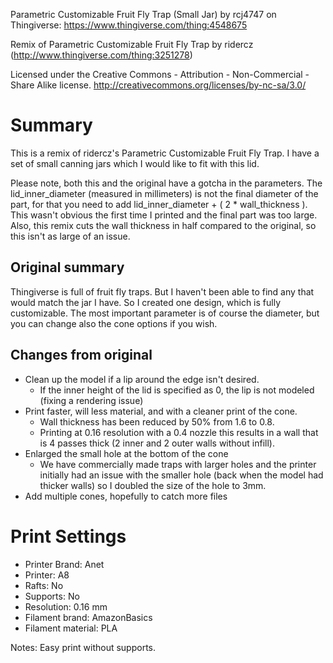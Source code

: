 Parametric Customizable Fruit Fly Trap (Small Jar) by rcj4747 on Thingiverse: https://www.thingiverse.com/thing:4548675

  Remix of Parametric Customizable Fruit Fly Trap by ridercz (http://www.thingiverse.com/thing:3251278)

Licensed under the Creative Commons - Attribution - Non-Commercial - Share Alike license.
http://creativecommons.org/licenses/by-nc-sa/3.0/

# Summary

This is a remix of ridercz's Parametric Customizable Fruit Fly Trap. I have a set of small canning jars which I would like to fit with this lid.

Please note, both this and the original have a gotcha in the parameters. The lid_inner_diameter (measured in millimeters) is not the final diameter of the part, for that you need to add lid_inner_diameter + ( 2 * wall_thickness ). This wasn't obvious the first time I printed and the final part was too large. Also, this remix cuts the wall thickness in half compared to the original, so this isn't as large of an issue.

## Original summary
Thingiverse is full of fruit fly traps. But I haven't been able to find any that would match the jar I have. So I created one design, which is fully customizable. The most important parameter is of course the diameter, but you can change also the cone options if you wish.

## Changes from original

  * Clean up the model if a lip around the edge isn't desired.
    * If the inner height of the lid is specified as 0, the lip is not modeled (fixing a rendering issue)
  * Print faster, will less material, and with a cleaner print of the cone.
    * Wall thickness has been reduced by 50% from 1.6 to 0.8.
    * Printing at 0.16 resolution with a 0.4 nozzle this results in a wall that is 4 passes thick (2 inner and 2 outer walls without infill).
  * Enlarged the small hole at the bottom of the cone
    * We have commercially made traps with larger holes and the printer initially had an issue with the smaller hole (back when the model had thicker walls) so I doubled the size of the hole to 3mm.
  * Add multiple cones, hopefully to catch more files

# Print Settings

 - Printer Brand: Anet
 - Printer: A8
 - Rafts: No
 - Supports: No
 - Resolution: 0.16 mm
 - Filament brand: AmazonBasics
 - Filament material: PLA

Notes: 
Easy print without supports.
